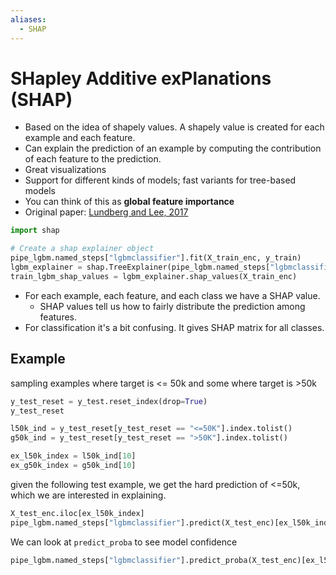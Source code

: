 ```yaml
---
aliases:
  - SHAP
---
```

# SHapley Additive exPlanations (SHAP)
- Based on the idea of shapely values. A shapely value is created for each example and each feature. 
- Can explain the prediction of an example by computing the contribution of each feature to the prediction. 
- Great visualizations 
- Support for different kinds of models; fast variants for tree-based models
- You can think of this as **global feature importance**
- Original paper: [Lundberg and Lee, 2017](https://arxiv.org/pdf/1705.07874.pdf)
```python
import shap

# Create a shap explainer object 
pipe_lgbm.named_steps["lgbmclassifier"].fit(X_train_enc, y_train)
lgbm_explainer = shap.TreeExplainer(pipe_lgbm.named_steps["lgbmclassifier"])
train_lgbm_shap_values = lgbm_explainer.shap_values(X_train_enc)
```
- For each example, each feature, and each class we have a SHAP value.
	- SHAP values tell us how to fairly distribute the prediction among features. 
- For classification it's a bit confusing. It gives SHAP matrix for all classes.
## Example
sampling examples where target is <= 50k and some where target is >50k
```python
y_test_reset = y_test.reset_index(drop=True)
y_test_reset

l50k_ind = y_test_reset[y_test_reset == "<=50K"].index.tolist()
g50k_ind = y_test_reset[y_test_reset == ">50K"].index.tolist()

ex_l50k_index = l50k_ind[10]
ex_g50k_index = g50k_ind[10]
```
given the following test example, we get the hard prediction of <=50k, which we are interested in explaining.
```python
X_test_enc.iloc[ex_l50k_index]
pipe_lgbm.named_steps["lgbmclassifier"].predict(X_test_enc)[ex_l50k_index]
```
We can look at `predict_proba` to see model confidence
```python
pipe_lgbm.named_steps["lgbmclassifier"].predict_proba(X_test_enc)[ex_l50k_index]
```